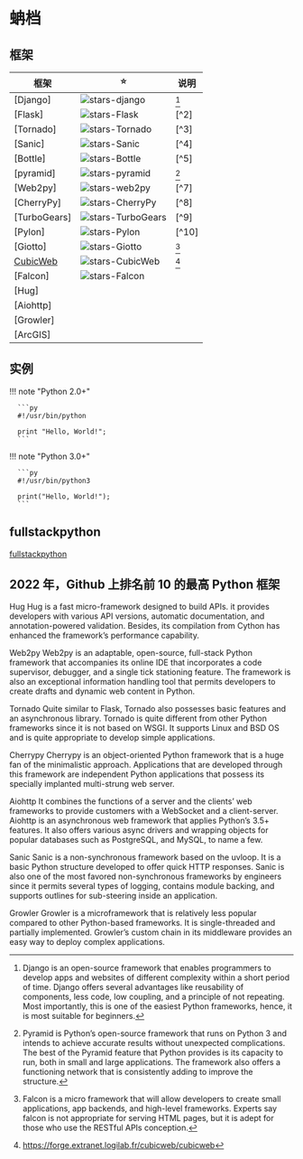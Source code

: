 # 蚺档

## 框架

| 框架         | ⭐                                    | 说明  |
| ------------ | ------------------------------------- | ----- |
| [Django]     | ![stars-django][stars-django]         | [^1]  |
| [Flask]      | ![stars-Flask][stars-flask]           | [^2]  |
| [Tornado]    | ![stars-Tornado][stars-tornado]       | [^3]  |
| [Sanic]      | ![stars-Sanic][stars-sanic]           | [^4]  |
| [Bottle]     | ![stars-Bottle][stars-bottle]         | [^5]  |
| [pyramid]    | ![stars-pyramid][stars-pyramid]       | [^6]  |
| [Web2py]     | ![stars-web2py][stars-web2py]         | [^7]  |
| [CherryPy]   | ![stars-CherryPy][stars-cherrypy]     | [^8]  |
| [TurboGears] | ![stars-TurboGears][stars-turbogears] | [^9]  |
| [Pylon]      | ![stars-Pylon][stars-pylon]           | [^10] |
| [Giotto]     | ![stars-Giotto][stars-giotto]         | [^11] |
| [CubicWeb]   | ![stars-CubicWeb][stars-cubicweb]     | [^12] |
| [Falcon]     | ![stars-Falcon][stars-falcon]         |
| [Hug]        |
| [Aiohttp]    |
| [Growler]    |
| [ArcGIS]     |

[cubicweb]: https://www.cubicweb.org
[stars-django]: https://img.shields.io/github/stars/django/django.svg?style=social
[stars-web2py]: https://img.shields.io/github/stars/web2py/web2py.svg?style=social
[stars-turbogears]: https://img.shields.io/github/stars/TurboGears/tg2.svg?style=social
[stars-cubicweb]: https://img.shields.io/github/stars/CubicWeb/CubicWeb.svg?style=social
[stars-giotto]: https://img.shields.io/github/stars/priestc/Giotto.svg?style=social
[stars-pylon]: https://img.shields.io/github/stars/basler/pypylon.svg?style=social
[stars-bottle]: https://img.shields.io/github/stars/bottlepy/Bottle.svg?style=social
[stars-cherrypy]: https://img.shields.io/github/stars/CherryPy/CherryPy.svg?style=social
[stars-flask]: https://img.shields.io/github/stars/pallets/Flask.svg?style=social
[stars-sanic]: https://img.shields.io/github/stars/huge-success/Sanic.svg?style=social
[stars-tornado]: https://img.shields.io/github/stars/tornadoweb/Tornado.svg?style=social
[stars-pyramid]: https://img.shields.io/github/stars/Pylons/pyramid.svg?style=social
[stars-falcon]: https://img.shields.io/github/stars/falcon/falcon.svg?style=social

## 实例

!!! note "Python 2.0+"

      ```py
      #!/usr/bin/python

      print "Hello, World!";
      ```

!!! note "Python 3.0+"

      ```py
      #!/usr/bin/python3

      print("Hello, World!");
      ```

## fullstackpython

[fullstackpython](https://www.fullstackpython.com)

## 2022 年，Github 上排名前 10 的最高 Python 框架

[^1]: Django is an open-source framework that enables programmers to develop apps and websites of different complexity within a short period of time. Django offers several advantages like reusability of components, less code, low coupling, and a principle of not repeating. Most importantly, this is one of the easiest Python frameworks, hence, it is most suitable for beginners.
[^6]: Pyramid is Python’s open-source framework that runs on Python 3 and intends to achieve accurate results without unexpected complications. The best of the Pyramid feature that Python provides is its capacity to run, both in small and large applications. The framework also offers a functioning network that is consistently adding to improve the structure.
[^11]: Falcon is a micro framework that will allow developers to create small applications, app backends, and high-level frameworks. Experts say falcon is not appropriate for serving HTML pages, but it is adept for those who use the RESTful APIs conception.

Hug
Hug is a fast micro-framework designed to build APIs. it provides developers with various API versions, automatic documentation, and annotation-powered validation. Besides, its compilation from Cython has enhanced the framework’s performance capability.

Web2py
Web2py is an adaptable, open-source, full-stack Python framework that accompanies its online IDE that incorporates a code supervisor, debugger, and a single tick stationing feature. The framework is also an exceptional information handling tool that permits developers to create drafts and dynamic web content in Python.

Tornado
Quite similar to Flask, Tornado also possesses basic features and an asynchronous library. Tornado is quite different from other Python frameworks since it is not based on WSGI. It supports Linux and BSD OS and is quite appropriate to develop simple applications.

Cherrypy
Cherrypy is an object-oriented Python framework that is a huge fan of the minimalistic approach. Applications that are developed through this framework are independent Python applications that possess its specially implanted multi-strung web server.

Aiohttp
It combines the functions of a server and the clients’ web frameworks to provide customers with a WebSocket and a client-server. Aiohttp is an asynchronous web framework that applies Python’s 3.5+ features. It also offers various async drivers and wrapping objects for popular databases such as PostgreSQL, and MySQL, to name a few.

Sanic
Sanic is a non-synchronous framework based on the uvloop. It is a basic Python structure developed to offer quick HTTP responses. Sanic is also one of the most favored non-synchronous frameworks by engineers since it permits several types of logging, contains module backing, and supports outlines for sub-steering inside an application.

Growler
Growler is a microframework that is relatively less popular compared to other Python-based frameworks. It is single-threaded and partially implemented. Growler’s custom chain in its middleware provides an easy way to deploy complex applications.

[^12]: https://forge.extranet.logilab.fr/cubicweb/cubicweb
